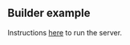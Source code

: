 Builder example 
---------------

Instructions [here](/creational/builder/README.md#live-example) to run the server.